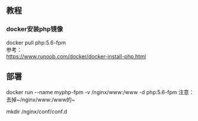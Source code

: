 ## 教程
### docker安装php镜像  
docker pull php:5.6-fpm  
参考：  
https://www.runoob.com/docker/docker-install-php.html  

## 部署
docker run --name  myphp-fpm -v /nginx/www:/www  -d php:5.6-fpm
注意：
去掉~/nginx/www:/www的~

mkdir /nginx/conf/conf.d